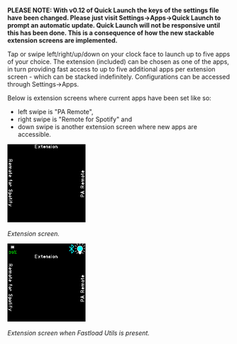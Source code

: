 **PLEASE NOTE: With v0.12 of Quick Launch the keys of the settings file have been changed. Please just visit Settings->Apps->Quick Launch to prompt an automatic update. Quick Launch will not be responsive until this has been done. This is a consequence of how the new stackable extension screens are implemented.**

Tap or swipe left/right/up/down on your clock face to launch up to five apps of your choice. The extension (included) can be chosen as one of the apps, in turn providing fast access to up to five additional apps per extension screen - which can be stacked indefinitely. Configurations can be accessed through Settings->Apps.

Below is extension screens where current apps have been set like so: 
- left swipe is "PA Remote",
- right swipe is "Remote for Spotify" and
- down swipe is another extension screen where new apps are accessible. 

![](screenshot0.png)

*Extension screen.*


![](screenshot1.png)

*Extension screen when Fastload Utils is present.*
